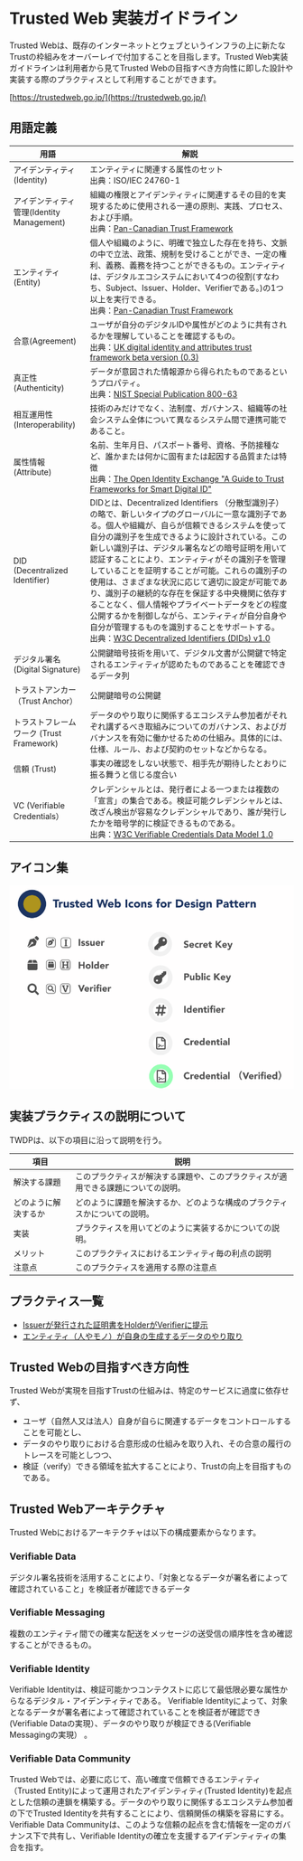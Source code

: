 # Trusted Web 実装ガイドライン

Trusted Webは、既存のインターネットとウェブというインフラの上に新たなTrustの枠組みをオーバーレイで付加することを目指します。Trusted Web実装ガイドラインは利用者から見てTrusted Webの目指すべき方向性に即した設計や実装する際のプラクティスとして利用することができます。

[https://trustedweb.go.jp/](https://trustedweb.go.jp/)

## 用語定義

| 用語     | 解説 |
 | -------- | ---- |
 | アイデンティティ(Identity)| エンティティに関連する属性のセット <br>出典：ISO/IEC 24760-1 |
 | アイデンティティ管理(Identity Management)   |  組織の権限とアイデンティティに関連するその目的を実現するために使用される一連の原則、実践、プロセス、および手順。<br> 出典：[Pan-Canadian Trust Framework](https://github.com/canada-ca/PCTF-CCP/tree/master/Version1_4)|
 | エンティティ(Entity) |  個人や組織のように、明確で独立した存在を持ち、文脈の中で立法、政策、規制を受けることができ、一定の権利、義務、義務を持つことができるもの。エンティティは、デジタルエコシステムにおいて4つの役割(すなわち、Subject、Issuer、Holder、Verifierである。)の1つ以上を実行できる。<br> 出典：[Pan-Canadian Trust Framework](https://github.com/canada-ca/PCTF-CCP/tree/master/Version1_4) |
| 合意(Agreement)   |  ユーザが自分のデジタルIDや属性がどのように共有されるかを理解していることを確認するもの。<br> 出典：[UK digital identity and attributes trust framework beta version (0.3)](https://www.gov.uk/government/publications/uk-digital-identity-and-attributes-trust-framework-beta-version/uk-digital-identity-and-attributes-trust-framework-beta-version) |
 | 真正性 (Authenticity) |  データが意図された情報源から得られたものであるというプロパティ。<br>出典：[NIST Special Publication 800-63](https://openid-foundation-japan.github.io/800-63-4/sp800-63.ja.html#def-and-acr) |
 | 相互運用性(Interoperability) | 技術のみだけでなく、法制度、ガバナンス、組織等の社会システム全体について異なるシステム間で連携可能であること。  |
 | 属性情報 (Attribute) |  名前、生年月日、パスポート番号、資格、予防接種など、誰かまたは何かに固有または起因する品質または特徴 <br>出典：[The Open Identity Exchange "A Guide to Trust Frameworks for Smart Digital ID"](https://openidentityexchange.org/a-guide-to-trust-frameworks-for-smart-digital-id?page=glossary) |
 | DID (Decentralized Identifier)  |  DIDとは、Decentralized Identifiers （分散型識別子）の略で、新しいタイプのグローバルに一意な識別子である。個人や組織が、自らが信頼できるシステムを使って自分の識別子を生成できるように設計されている。この新しい識別子は、デジタル署名などの暗号証明を用いて認証することにより、エンティティがその識別子を管理していることを証明することが可能。これらの識別子の使用は、さまざまな状況に応じて適切に設定が可能であり、識別子の継続的な存在を保証する中央機関に依存することなく、個人情報やプライベートデータをどの程度公開するかを制御しながら、エンティティが自分自身や自分が管理するものを識別することをサポートする。 <br> 出典：[W3C Decentralized Identifiers (DIDs) v1.0](https://www.w3.org/TR/did-core/) |
|  デジタル署名 (Digital Signature)| 公開鍵暗号技術を用いて、デジタル文書が公開鍵で特定されるエンティティが認めたものであることを確認できるデータ列  |
| トラストアンカー（Trust Anchor） |   公開鍵暗号の公開鍵 |
| トラストフレームワーク (Trust Framework) | データのやり取りに関係するエコシステム参加者がそれぞれ講ずるべき取組みについてのガバナンス、およびガバナンスを有効に働かせるための仕組み。具体的には、仕様、ルール、および契約のセットなどからなる。  |
| 信頼 (Trust) |  事実の確認をしない状態で、相手先が期待したとおりに振る舞うと信じる度合い |
| VC (Verifiable Credentials） |  クレデンシャルとは、発行者による一つまたは複数の「宣言」の集合である。検証可能クレデンシャルとは、改ざん検出が容易なクレデンシャルであり、誰が発行したかを暗号学的に検証できるものである。<br> 出典：[W3C Verifiable Credentials Data Model 1.0](https://www.w3.org/TR/vc-data-model/) |



## アイコン集
![icon集](media/icons.png)

## 実装プラクティスの説明について

TWDPは、以下の項目に沿って説明を行う。

| 項目 | 説明 | 
| ------ | ------ |
| 解決する課題 | このプラクティスが解決する課題や、このプラクティスが適用できる課題についての説明。|
| どのように解決するか | どのように課題を解決するか、どのような構成のプラクティスかについての説明。|
| 実装	| プラクティスを用いてどのように実装するかについての説明。 |
| メリット	| このプラクティスにおけるエンティティ毎の利点の説明 |
| 注意点	| このプラクティスを適用する際の注意点 |

## プラクティス一覧

* [Issuerが発行された証明書をHolderがVerifierに提示](./A_パターン/README.md)
* [エンティティ（人やモノ）が自身の生成するデータのやり取り](./B_パターン/README.md)


## Trusted Webの目指すべき方向性

Trusted Webが実現を目指すTrustの仕組みは、特定のサービスに過度に依存せず、

* ユーザ（自然人又は法人）自身が自らに関連するデータをコントロールすることを可能とし、
* データのやり取りにおける合意形成の仕組みを取り入れ、その合意の履行のトレースを可能としつつ、
* 検証（verify）できる領域を拡大することにより、Trustの向上を目指すものである。


## Trusted Webアーキテクチャ

Trusted Webにおけるアーキテクチャは以下の構成要素からなります。

### Verifiable Data

デジタル署名技術を活用することにより、「対象となるデータが署名者によって確認されていること」を検証者が確認できるデータ

### Verifiable Messaging

複数のエンティティ間での確実な配送をメッセージの送受信の順序性を含め確認することができるもの。

### Verifiable Identity

Verifiable Identityは、検証可能かつコンテクストに応じて最低限必要な属性からなるデジタル・アイデンティティである。 Verifiable Identityによって、対象となるデータが署名者によって確認されていることを検証者が確認でき(Verifiable Dataの実現）、データのやり取りが検証できる(Verifiable Messagingの実現） 。

### Verifiable Data Community

Trusted Webでは、必要に応じて、高い確度で信頼できるエンティティ（Trusted Entity)によって運用されたアイデンティティ(Trusted Identity)を起点とした信頼の連鎖を構築する。データのやり取りに関係するエコシステム参加者の下でTrusted Identityを共有することにより、信頼関係の構築を容易にする。Verifiable Data Communityは、このような信頼の起点を含む情報を一定のガバナンス下で共有し、Verifiable Identityの確立を支援するアイデンティティの集合を指す。
